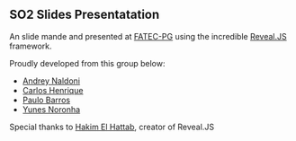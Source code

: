 ## SO2 Slides Presentatation

An slide mande and presented at [FATEC-PG](www.fatecpg.com.br) using the incredible [Reveal.JS](http://lab.hakim.se/reveal-js/#/) framework.

Proudly developed from this group below:

* [Andrey Naldoni](andreynaldoni@gmail.com)
* [Carlos Henrique](1932thx@gmail.com)
* [Paulo Barros](paulo.sb@live.com)
* [Yunes Noronha](yunesnoronha@gmail.com)

Special thanks to [Hakim El Hattab](http://hakim.se/), creator of Reveal.JS